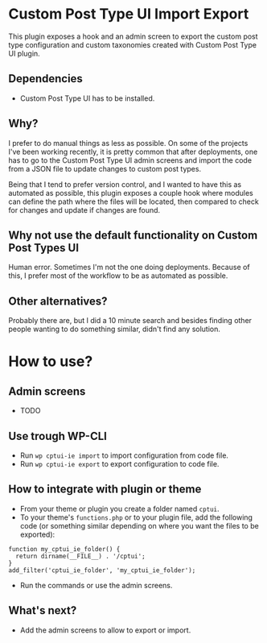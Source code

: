 # Custom Post Type UI Import Export
This plugin exposes a hook and an admin screen to export the custom post type configuration and custom taxonomies created
with Custom Post Type UI plugin.

## Dependencies
- Custom Post Type UI has to be installed.

## Why?
I prefer to do manual things as less as possible. On some of the projects I've been working recently, it is pretty common that
after deployments, one has to go to the Custom Post Type UI admin screens and import the code from a JSON file to update changes
to custom post types.

Being that I tend to prefer version control, and I wanted to have this as automated as possible, this plugin exposes a couple hook 
where modules can define the path where the files will be located, then compared to check for changes and update if changes are found.

## Why not use the default functionality on Custom Post Types UI
Human error. Sometimes I'm not the one doing deployments. Because of this, I prefer most of the workflow to be as automated as possible.

## Other alternatives?
Probably there are, but I did a 10 minute search and besides finding other people wanting to do something similar, didn't find any solution. 

# How to use?
## Admin screens
- TODO

## Use trough WP-CLI
- Run `wp cptui-ie import` to import configuration from code file.
- Run `wp cptui-ie export` to export configuration to code file.

## How to integrate with plugin or theme
- From your theme or plugin you create a folder named `cptui`.
- To your theme's `functions.php` or to your plugin file, add the following code (or something similar depending on where you want the files to be exported):
```
function my_cptui_ie_folder() {
  return dirname(__FILE__) . '/cptui';
}
add_filter('cptui_ie_folder', 'my_cptui_ie_folder');
```
- Run the commands or use the admin screens.

## What's next?
- Add the admin screens to allow to export or import.
